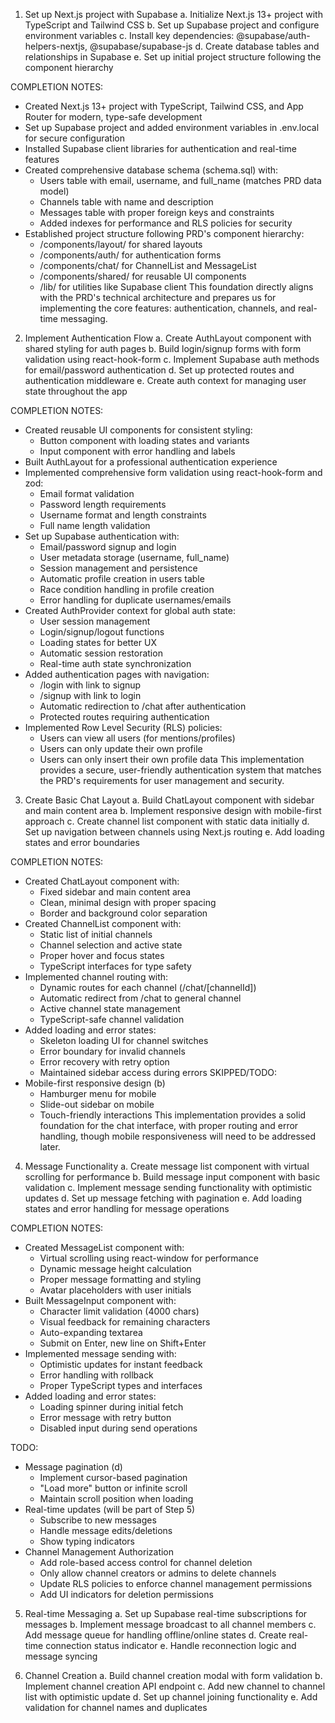 1. Set up Next.js project with Supabase
a. Initialize Next.js 13+ project with TypeScript and Tailwind CSS
b. Set up Supabase project and configure environment variables
c. Install key dependencies: @supabase/auth-helpers-nextjs, @supabase/supabase-js
d. Create database tables and relationships in Supabase
e. Set up initial project structure following the component hierarchy

COMPLETION NOTES:
- Created Next.js 13+ project with TypeScript, Tailwind CSS, and App Router for modern, type-safe development
- Set up Supabase project and added environment variables in .env.local for secure configuration
- Installed Supabase client libraries for authentication and real-time features
- Created comprehensive database schema (schema.sql) with:
  * Users table with email, username, and full_name (matches PRD data model)
  * Channels table with name and description
  * Messages table with proper foreign keys and constraints
  * Added indexes for performance and RLS policies for security
- Established project structure following PRD's component hierarchy:
  * /components/layout/ for shared layouts
  * /components/auth/ for authentication forms
  * /components/chat/ for ChannelList and MessageList
  * /components/shared/ for reusable UI components
  * /lib/ for utilities like Supabase client
This foundation directly aligns with the PRD's technical architecture and prepares us for implementing the core features: authentication, channels, and real-time messaging.

2. Implement Authentication Flow
a. Create AuthLayout component with shared styling for auth pages
b. Build login/signup forms with form validation using react-hook-form
c. Implement Supabase auth methods for email/password authentication
d. Set up protected routes and authentication middleware
e. Create auth context for managing user state throughout the app

COMPLETION NOTES:
- Created reusable UI components for consistent styling:
  * Button component with loading states and variants
  * Input component with error handling and labels
- Built AuthLayout for a professional authentication experience
- Implemented comprehensive form validation using react-hook-form and zod:
  * Email format validation
  * Password length requirements
  * Username format and length constraints
  * Full name length validation
- Set up Supabase authentication with:
  * Email/password signup and login
  * User metadata storage (username, full_name)
  * Session management and persistence
  * Automatic profile creation in users table
  * Race condition handling in profile creation
  * Error handling for duplicate usernames/emails
- Created AuthProvider context for global auth state:
  * User session management
  * Login/signup/logout functions
  * Loading states for better UX
  * Automatic session restoration
  * Real-time auth state synchronization
- Added authentication pages with navigation:
  * /login with link to signup
  * /signup with link to login
  * Automatic redirection to /chat after authentication
  * Protected routes requiring authentication
- Implemented Row Level Security (RLS) policies:
  * Users can view all users (for mentions/profiles)
  * Users can only update their own profile
  * Users can only insert their own profile data
This implementation provides a secure, user-friendly authentication system that matches the PRD's requirements for user management and security.

3. Create Basic Chat Layout
a. Build ChatLayout component with sidebar and main content area
b. Implement responsive design with mobile-first approach
c. Create channel list component with static data initially
d. Set up navigation between channels using Next.js routing
e. Add loading states and error boundaries

COMPLETION NOTES:
- Created ChatLayout component with:
  * Fixed sidebar and main content area
  * Clean, minimal design with proper spacing
  * Border and background color separation
- Created ChannelList component with:
  * Static list of initial channels
  * Channel selection and active state
  * Proper hover and focus states
  * TypeScript interfaces for type safety
- Implemented channel routing with:
  * Dynamic routes for each channel (/chat/[channelId])
  * Automatic redirect from /chat to general channel
  * Active channel state management
  * TypeScript-safe channel validation
- Added loading and error states:
  * Skeleton loading UI for channel switches
  * Error boundary for invalid channels
  * Error recovery with retry option
  * Maintained sidebar access during errors
SKIPPED/TODO:
- Mobile-first responsive design (b)
  * Hamburger menu for mobile
  * Slide-out sidebar on mobile
  * Touch-friendly interactions
This implementation provides a solid foundation for the chat interface, with proper routing and error handling, though mobile responsiveness will need to be addressed later.

4. Message Functionality
a. Create message list component with virtual scrolling for performance
b. Build message input component with basic validation
c. Implement message sending functionality with optimistic updates
d. Set up message fetching with pagination
e. Add loading states and error handling for message operations

COMPLETION NOTES:
- Created MessageList component with:
  * Virtual scrolling using react-window for performance
  * Dynamic message height calculation
  * Proper message formatting and styling
  * Avatar placeholders with user initials
- Built MessageInput component with:
  * Character limit validation (4000 chars)
  * Visual feedback for remaining characters
  * Auto-expanding textarea
  * Submit on Enter, new line on Shift+Enter
- Implemented message sending with:
  * Optimistic updates for instant feedback
  * Error handling with rollback
  * Proper TypeScript types and interfaces
- Added loading and error states:
  * Loading spinner during initial fetch
  * Error message with retry button
  * Disabled input during send operations

TODO:
- Message pagination (d)
  * Implement cursor-based pagination
  * "Load more" button or infinite scroll
  * Maintain scroll position when loading
- Real-time updates (will be part of Step 5)
  * Subscribe to new messages
  * Handle message edits/deletions
  * Show typing indicators
- Channel Management Authorization
  * Add role-based access control for channel deletion
  * Only allow channel creators or admins to delete channels
  * Update RLS policies to enforce channel management permissions
  * Add UI indicators for deletion permissions

5. Real-time Messaging
a. Set up Supabase real-time subscriptions for messages
b. Implement message broadcast to all channel members
c. Add message queue for handling offline/online states
d. Create real-time connection status indicator
e. Handle reconnection logic and message syncing

6. Channel Creation
a. Build channel creation modal with form validation
b. Implement channel creation API endpoint
c. Add new channel to channel list with optimistic update
d. Set up channel joining functionality
e. Add validation for channel names and duplicates
